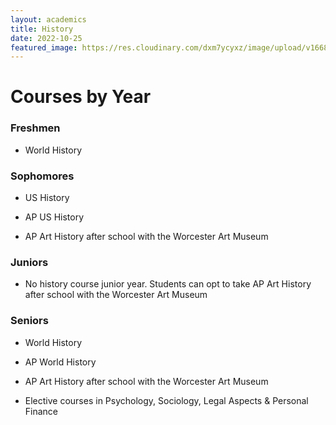 ```yaml
---
layout: academics
title: History
date: 2022-10-25
featured_image: https://res.cloudinary.com/dxm7ycyxz/image/upload/v1668016855/2022/03/history-image-150x150_lr0lzo.jpg
---
```


# Courses by Year

### Freshmen

- World History

### Sophomores

- US History

- AP US History

- AP Art History after school with the Worcester Art Museum 

### Juniors

- No history course junior year. Students can opt to take AP Art History after school with the Worcester Art Museum

### Seniors

- World History

- AP World History

- AP Art History after school with the Worcester Art Museum 

- Elective courses in Psychology, Sociology, Legal Aspects & Personal Finance

